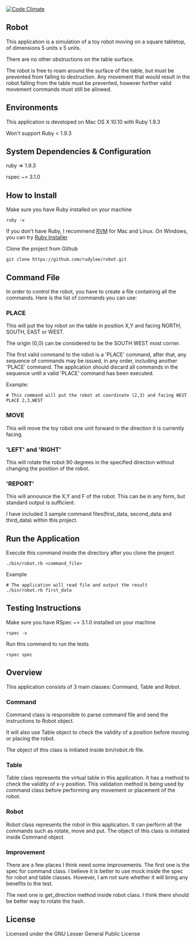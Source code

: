 [![Code Climate](https://codeclimate.com/github/rudylee/robot/badges/gpa.svg)](https://codeclimate.com/github/rudylee/robot)

## Robot

This application is a simulation of a toy robot moving on a square tabletop, of dimensions 5 units x 5 units.

There are no other obstructions on the table surface.

The robot is free to roam around the surface of the table, but must be prevented from falling to destruction. Any movement that would result in the robot falling from the table must be prevented, however further valid movement commands must still be allowed.

## Environments

This application is developed on Mac OS X 10.10 with Ruby 1.9.3

Won't support Ruby < 1.9.3

## System Dependencies & Configuration

ruby => 1.9.3 

rspec ~> 3.1.0

## How to Install

Make sure you have Ruby installed on your machine

    ruby -v

If you don't have Ruby, I recommend [RVM](http://rvm.io/) for Mac and Linux. On Windows, you can try [Ruby Installer](http://rubyinstaller.org/)

Clone the project from Github

    git clone https://github.com/rudylee/robot.git

## Command File

In order to control the robot, you have to create a file containing all the commands. Here is the list of commands you can use:

### PLACE 

This will put the toy robot on the table in position X,Y and facing NORTH, SOUTH, EAST or WEST. 

The origin (0,0) can be considered to be the SOUTH WEST most corner.

The first valid command to the robot is a 'PLACE' command, after that, any sequence of commands may be issued, in any order, including another 'PLACE' command. The application should discard all commands in the sequence until a valid 'PLACE' command has been executed.

Example:

    # This command will put the robot at coordinate (2,3) and facing WEST
    PLACE 2,3,WEST

### MOVE 

This will move the toy robot one unit forward in the direction it is currently facing.


### 'LEFT' and 'RIGHT'

This will rotate the robot 90 degrees in the specified direction without changing the position of the robot.

### 'REPORT' 

This will announce the X,Y and F of the robot. This can be in any form, but standard output is sufficient.

I have included 3 sample command files(first_data, second_data and third_data) within this project. 

## Run the Application

Execute this command inside the directory after you clone the project

    ./bin/robot.rb <command_file>

Example
  
    # The application will read file and output the result
    ./bin/robot.rb first_data

## Testing Instructions

Make sure you have RSpec ~> 3.1.0 installed on your machine

    rspec -v

Run this command to run the tests

    rspec spec

## Overview

This application consists of 3 main classes: Command, Table and Robot. 

### Command 

Command class is responsible to parse command file and send the instructions to Robot object. 

It will also use Table object to check the validity of a position before moving or placing the robot.

The object of this class is initiated inside bin/robot.rb file.

### Table

Table class represents the virtual table in this application. It has a method to check the validity of x-y position. This validation method is being used by command class before performing any movement or placement of the robot. 

### Robot

Robot class represents the robot in this application. It can perform all the commands such as rotate, move and put. The object of this class is initiated inside Command object.

### Improvement

There are a few places I think need some improvements. The first one is the spec for command class. I believe it is better to use mock inside the spec for robot and table classes. However, I am not sure whether it will bring any benefits to the test.

The next one is get_direction method inside robot class. I think there should be better way to rotate the hash.

## License

Licensed under the GNU Lesser General Public License

